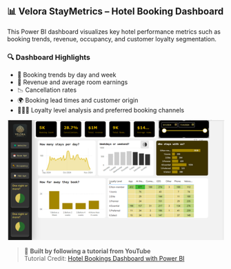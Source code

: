 ## 📊 Velora StayMetrics – Hotel Booking Dashboard

This Power BI dashboard visualizes key hotel performance metrics such as booking trends, revenue, occupancy, and customer loyalty segmentation.

### 🔍 Dashboard Highlights
- 📅 Booking trends by day and week
- 💸 Revenue and average room earnings
- 📉 Cancellation rates
- 🌍 Booking lead times and customer origin
- 🧑‍🤝‍🧑 Loyalty level analysis and preferred booking channels

![Hotel Booking Dashboard](Hotel%20Dashboard.png)

> 🧠 **Built by following a tutorial from YouTube**  
Tutorial Credit: [Hotel Bookings Dashboard with Power BI](https://www.youtube.com/watch?v=qjzjYurmb5s&t=4915s)
